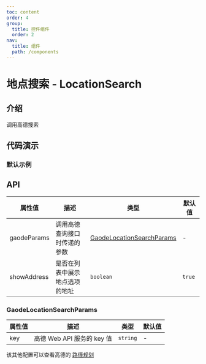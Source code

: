 ```yaml
---
toc: content
order: 4
group:
  title: 控件组件
  order: 2
nav:
  title: 组件
  path: /components
---
```


# 地点搜索 - LocationSearch

## 介绍

调用高德搜索

## 代码演示

### 默认示例

<code src="./demos/default.tsx" defaultShowCode></code>

## API

| 属性值      | 描述                           | 类型                                                    | 默认值 |
| ----------- | ------------------------------ | ------------------------------------------------------- | ------ |
| gaodeParams | 调用高德查询接口时传递的参数   | [GaodeLocationSearchParams](#GaodeLocationSearchParams) | -      |
| showAddress | 是否在列表中展示地点选项的地址 | `boolean`                                               | `true` |

### GaodeLocationSearchParams

| 属性值 | 描述                       | 类型     | 默认值 |
| ------ | -------------------------- | -------- | ------ |
| key    | 高德 Web API 服务的 key 值 | `string` | -      |

该其他配置可以查看高德的 [路径规划](https://lbs.amap.com/api/webservice/guide/api/direction)
